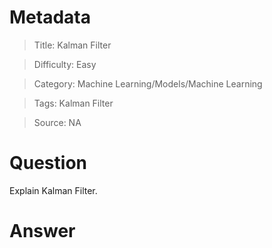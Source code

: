 # Metadata
> Title: Kalman Filter

> Difficulty: Easy

> Category: Machine Learning/Models/Machine Learning

> Tags: Kalman Filter

> Source: NA

# Question
Explain Kalman Filter.

# Answer
